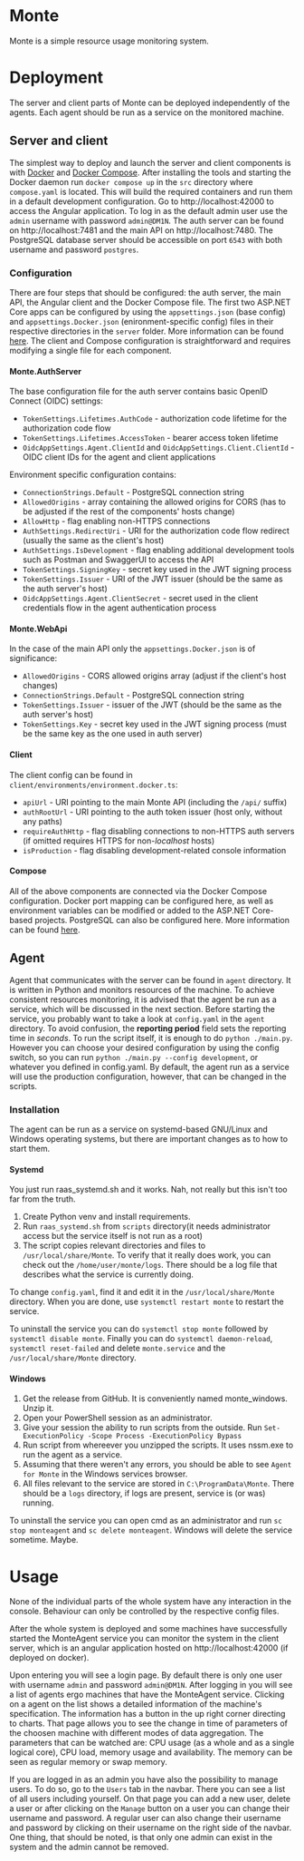 # Monte
Monte is a simple resource usage monitoring system.

# Deployment
The server and client parts of Monte can be deployed independently of the agents. Each agent should be run as a service on the monitored machine.

## Server and client
The simplest way to deploy and launch the server and client components is with [Docker](https://www.docker.com/) and [Docker Compose](https://docs.docker.com/compose/). After installing the tools and starting the Docker daemon run `docker compose up` in the `src` directory where `compose.yaml` is located. This will build the required containers and run them in a default development configuration. Go to http://localhost:42000 to access the Angular application. To log in as the default admin user use the `admin` username with password `admin@DM1N`. The auth server can be found on http://localhost:7481 and the main API on http://localhost:7480. The PostgreSQL database server should be accessible on port `6543` with both username and password `postgres`.

### Configuration
There are four steps that should be configured: the auth server, the main API, the Angular client and the Docker Compose file.
The first two ASP.NET Core apps can be configured by using the `appsettings.json` (base config) and `appsettings.Docker.json` (enironment-specific config) files in their respective directories in the `server` folder. More information can be found [here](https://learn.microsoft.com/en-us/aspnet/core/fundamentals/configuration/?view=aspnetcore-7.0). The client and Compose configuration is straightforward and requires modifying a single file for each component.

#### Monte.AuthServer
The base configuration file for the auth server contains basic OpenID Connect (OIDC) settings:
- `TokenSettings.Lifetimes.AuthCode` - authorization code lifetime for the authorization code flow
- `TokenSettings.Lifetimes.AccessToken` - bearer access token lifetime
- `OidcAppSettings.Agent.ClientId` and `OidcAppSettings.Client.ClientId` - OIDC client IDs for the agent and client applications

Environment specific configuration contains:
- `ConnectionStrings.Default` - PostgreSQL connection string
- `AllowedOrigins` - array containing the allowed origins for CORS (has to be adjusted if the rest of the components' hosts change)
- `AllowHttp` - flag enabling non-HTTPS connections
- `AuthSettings.RedirectUri` - URI for the authorization code flow redirect (usually the same as the client's host)
- `AuthSettings.IsDevelopment` - flag enabling additional development tools such as Postman and SwaggerUI to access the API
- `TokenSettings.SigningKey` - secret key used in the JWT signing process
- `TokenSettings.Issuer` - URI of the JWT issuer (should be the same as the auth server's host)
- `OidcAppSettings.Agent.ClientSecret` - secret used in the client credentials flow in the agent authentication process

#### Monte.WebApi
In the case of the main API only the `appsettings.Docker.json` is of significance:
- `AllowedOrigins` - CORS allowed origins array (adjust if the client's host changes)
- `ConnectionStrings.Default` - PostgreSQL connection string
- `TokenSettings.Issuer` - issuer of the JWT (should be the same as the auth server's host)
- `TokenSettings.Key` - secret key used in the JWT signing process (must be the same key as the one used in auth server)

#### Client
The client config can be found in `client/environments/environment.docker.ts`:
- `apiUrl` - URI pointing to the main Monte API (including the `/api/` suffix)
- `authRootUrl` - URI pointing to the auth token issuer (host only, without any paths)
- `requireAuthHttp` - flag disabling connections to non-HTTPS auth servers (if omitted requires HTTPS for non-*localhost* hosts)
- `isProduction` - flag disabling development-related console information

#### Compose
All of the above components are connected via the Docker Compose configuration. Docker port mapping can be configured here, as well as environment variables can be modified or added to the ASP.NET Core-based projects. PostgreSQL can also be configured here. More information can be found [here](https://docs.docker.com/compose/compose-file/).

## Agent
Agent that communicates with the server can be found in `agent` directory. It is written in Python and monitors resources of the machine. To achieve consistent resources monitoring, it is advised that the agent be run as a service, which will be discussed in the next section. Before starting the service, you probably want to take a look at `config.yaml` in the `agent` directory. To avoid confusion, the **reporting period** field sets the reporting time in *seconds*. To run the script itself, it is enough to do `python ./main.py`. However you can choose your desired configuration by using the config switch, so you can run `python ./main.py --config development`, or whatever you defined in config.yaml. By default, the agent run as a service will use the production configuration, however, that can be changed in the scripts.
### Installation
The agent can be run as a service on systemd-based GNU/Linux and Windows operating systems, but there are important changes as to how to start them.
#### Systemd
You just run raas_systemd.sh and it works. Nah, not really but this isn't too far from the truth.

1. Create Python venv and install requirements.
2. Run `raas_systemd.sh` from `scripts` directory(it needs administrator access but the service itself is not run as a root)
3. The script copies relevant directories and files to `/usr/local/share/Monte`. To verify that it really does work, you can check out the `/home/user/monte/logs`. There should be a log file that describes what the service is currently doing.

To change `config.yaml`, find it and edit it in the `/usr/local/share/Monte` directory. When you are done, use `systemctl restart monte` to restart the service.

To uninstall the service you can do `systemctl stop monte` followed by `systemctl disable monte`. Finally you can do `systemctl daemon-reload`, `systemctl reset-failed` and delete `monte.service` and the `/usr/local/share/Monte` directory. 

#### Windows 
1. Get the release from GitHub. It is conveniently named monte_windows. Unzip it.
2. Open your PowerShell session as an administrator.
3. Give your session the ability to run scripts from the outside. Run `Set-ExecutionPolicy -Scope Process -ExecutionPolicy Bypass`
4. Run script from whereever you unzipped the scripts. It uses nssm.exe to run the agent as a service.
5. Assuming that there weren't any errors, you should be able to see `Agent for Monte` in the Windows services browser. 
6. All files relevant to the service are stored in `C:\ProgramData\Monte`. There should be a `logs` directory, if logs are present, service is (or was) running.

To uninstall the service you can open cmd as an administrator and run `sc stop monteagent` and `sc delete monteagent`. Windows will delete the service sometime. Maybe.

# Usage
None of the individual parts of the whole system have any interaction in the console. Behaviour can only be controlled by the respective config files. 

After the whole system is deployed and some machines have successfully started the MonteAgent service you can monitor the system in the client server, which is an angular application hosted on http://localhost:42000 (if deployed on docker). 

Upon entering you will see a login page. By default there is only one user with username `admin` and password `admin@DM1N`. After logging in you will see a list of agents ergo machines that have the MonteAgent service. Clicking on a agent on the list shows a detailed information of the machine's specification. The information has a button in the up right corner directing to charts. That page allows you to see the change in time of parameters of the choosen machine with different modes of data aggregation. The parameters that can be watched are: CPU usage (as a whole and as a single logical core), CPU load, memory usage and availability. The memory can be seen as regular memory or swap memory.

If you are logged in as an admin you have also the possibility to manage users. To do so, go to the `Users` tab in the navbar. There you can see a list of all users including yourself. On that page you can add a new user, delete a user or after clicking on the `Manage` button on a user you can change their username and password. 
A regular user can also change their username and password by clicking on their username on the right side of the navbar. 
One thing, that should be noted, is that only one admin can exist in the system and the admin cannot be removed.
